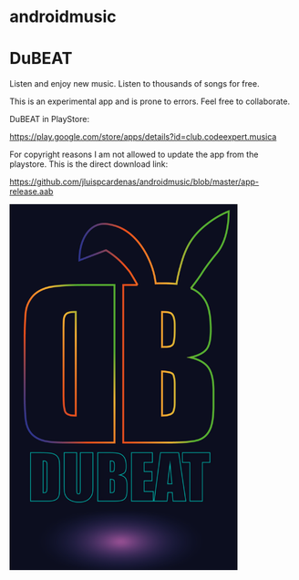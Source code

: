 # androidmusic

# DuBEAT 

Listen and enjoy new music. Listen to thousands of songs for free.

This is an experimental app and is prone to errors.
Feel free to collaborate.

DuBEAT in PlayStore:

https://play.google.com/store/apps/details?id=club.codeexpert.musica

For copyright reasons I am not allowed to update the app from the playstore. This is the direct download link:

https://github.com/jluispcardenas/androidmusic/blob/master/app-release.aab


<img width=400 src="https://github.com/jluispcardenas/androidmusic/raw/master/src/main/res/drawable/logo.png"/>


